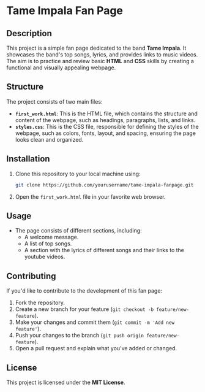

# Tame Impala Fan Page

## Description

This project is a simple fan page dedicated to the band **Tame Impala**. It showcases the band's top songs, lyrics, and provides links to music videos. The aim is to practice and review basic **HTML** and **CSS** skills by creating a functional and visually appealing webpage.

## Structure

The project consists of two main files:
- **`first_work.html`**: This is the HTML file, which contains the structure and content of the webpage, such as headings, paragraphs, lists, and links.
- **`styles.css`**: This is the CSS file, responsible for defining the styles of the webpage, such as colors, fonts, layout, and spacing, ensuring the page looks clean and organized.

## Installation

1. Clone this repository to your local machine using:
   ```bash
   git clone https://github.com/yourusername/tame-impala-fanpage.git
   ```
2. Open the `first_work.html` file in your favorite web browser.

## Usage

- The page consists of different sections, including:
  - A welcome message.
  - A list of top songs.
  - A section with the lyrics of  different songs and their links to the youtube videos.
  


## Contributing

If you'd like to contribute to the development of this fan page:
1. Fork the repository.
2. Create a new branch for your feature (`git checkout -b feature/new-feature`).
3. Make your changes and commit them (`git commit -m 'Add new feature'`).
4. Push your changes to the branch (`git push origin feature/new-feature`).
5. Open a pull request and explain what you’ve added or changed.

## License

This project is licensed under the **MIT License**.
```

